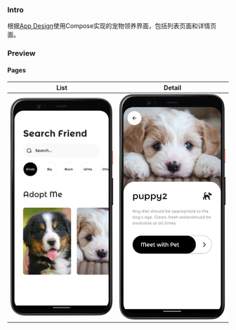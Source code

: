 ### Intro
根据[App Design](https://dribbble.com/shots/14332310-Pet-Adoption-App)使用Compose实现的宠物领养界面，包括列表页面和详情页面。

### Preview

#### Pages

| List | Detail |
| - | - |
|![List](./assets/list.png)|![Detail](./assets/detail.png)|
